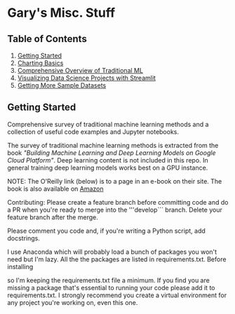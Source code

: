 # Gary's Misc. Stuff

## Table of Contents
1. [Getting Started](#overview)
2. [Charting Basics](#charting)
3. [Comprehensive Overview of Traditional ML](#ml_foundation)
4. [Visualizing Data Science Projects with Streamlit](#streamlit)
5. [Getting More Sample Datasets](#tensorflow_ds)

<a name="overview"></a>
## Getting Started

Comprehensive survey of traditional machine learning methods and a collection of useful code examples
and Jupyter notebooks.

The survey of traditional machine learning methods is extracted from the book _"Building Machine Learning and
Deep Learning Models on Google Cloud Platform"_. Deep learning content is not included in this repo. In general
training deep learning models works best on a GPU instance.

NOTE: The O'Reilly link (below) is to a page in an e-book on their site. The book is also available on
[Amazon](https://www.amazon.com/Building-Machine-Learning-Models-Platform/dp/1484244699/ref=sr_1_1?keywords=Building+Machine+Learning+and+Deep+Learning+Models+on+Google+Cloud+Platform&qid=1573062357&sr=8-1)

Contributing: Please create a feature branch before committing code and do a PR when you're ready to
merge into the '''develop``` branch. Delete your feature branch after the merge.

Please comment you code and, if you're writing a Python script, add docstrings.

I use Anaconda which will probably load a bunch of packages you won't need but I'm lazy. All the the packages
are listed in requirements.txt. Before installing

so I'm keeping the requirements.txt file
a minimum. If you find you are missing a package that's essential to running your code please add
it to requirements.txt. I strongly recommend you create a virtual environment for any project you're
working on, even this one.